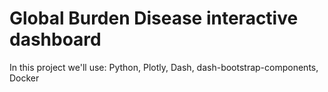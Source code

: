 # Global Burden Disease interactive dashboard 
In this project we'll use: Python, Plotly, Dash, dash-bootstrap-components, Docker

